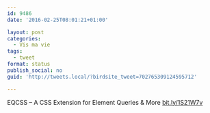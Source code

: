 ```yaml
---
id: 9486
date: '2016-02-25T08:01:21+01:00'

layout: post
categories:
  - Vis ma vie
tags:
  - tweet
format: status
publish_social: no
guid: 'http://tweets.local/?birdsite_tweet=702765309124595712'

---
```


EQCSS – A CSS Extension for Element Queries &amp; More [bit.ly/1S21W7v](http://bit.ly/1S21W7v)